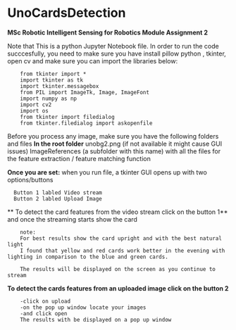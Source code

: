 # UnoCardsDetection
**MSc Robotic Intelligent Sensing for Robotics Module Assignment 2**

Note that This is a python Jupyter Notebook file.
In order to run the code succcesfully, you need to make sure you have 
install pillow python , tkinter, open cv and make sure you can import the libraries below: 

        from tkinter import * 
        import tkinter as tk
        import tkinter.messagebox
        from PIL import ImageTk, Image, ImageFont
        import numpy as np
        import cv2
        import os
        from tkinter import filedialog
        from tkinter.filedialog import askopenfile
    
Before you process any image, make sure you have the following folders and files 
**In the root folder** 
  unobg2.png (if not available it might cause GUI issues) 
  ImageReferences (a subfolder with this name) with all the files for the feature extraction / feature matching function
 
**Once you are set:**
when you run file, a tkinter GUI opens up with two options/buttons

      Button 1 labled Video stream 
      Button 2 labled Upload Image 
  
 ** To detect the card features from the video stream click on the button 1**
    and once the streaming starts show the card 
    
        note:
        For best results show the card upright and with the best natural light 
        I found that yellow and red cards work better in the evening with lighting in comparison to the blue and green cards.

        The results will be displayed on the screen as you continue to stream
    
  **To detect the cards features from an uploaded image click on the button 2**
  
        -click on upload 
        -on the pop up window locate your images 
        -and click open 
        The results with be displayed on a pop up window 
  
